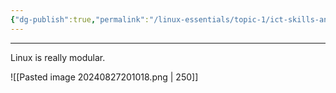 ```yaml
---
{"dg-publish":true,"permalink":"/linux-essentials/topic-1/ict-skills-and-working-in-linux/","noteIcon":""}
---
```


---
Linux is really modular.

![[Pasted image 20240827201018.png \| 250]]